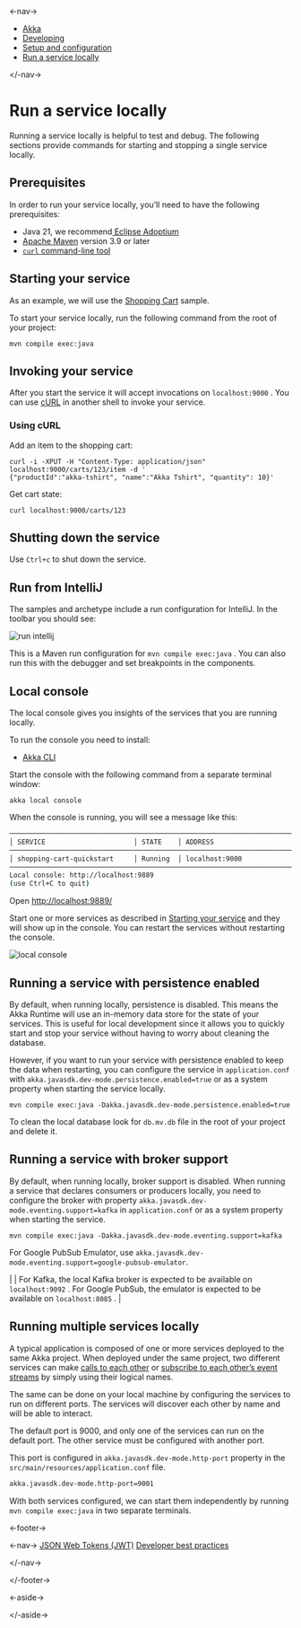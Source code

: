 

<-nav->

- [  Akka](../index.html)
- [  Developing](index.html)
- [  Setup and configuration](setup-and-configuration/index.html)
- [  Run a service locally](running-locally.html)



</-nav->



# Run a service locally

Running a service locally is helpful to test and debug. The following sections provide commands for starting and stopping a single service locally.

## [](about:blank#_prerequisites) Prerequisites

In order to run your service locally, you’ll need to have the following prerequisites:

- Java 21, we recommend[  Eclipse Adoptium](https://adoptium.net/marketplace/)
- [  Apache Maven](https://maven.apache.org/install.html)   version 3.9 or later
- <a href="https://curl.se/download.html"> `curl`   command-line tool</a>

## [](about:blank#_starting_your_service) Starting your service

As an example, we will use the [Shopping Cart](shopping-cart/quickstart.html) sample.

To start your service locally, run the following command from the root of your project:


```command
mvn compile exec:java
```

## [](about:blank#_invoking_your_service) Invoking your service

After you start the service it will accept invocations on `localhost:9000` . You can use [cURL](https://curl.se/) in another shell to invoke your service.

### [](about:blank#_using_curl) Using cURL

Add an item to the shopping cart:


```command
curl -i -XPUT -H "Content-Type: application/json" localhost:9000/carts/123/item -d '
{"productId":"akka-tshirt", "name":"Akka Tshirt", "quantity": 10}'
```

Get cart state:


```command
curl localhost:9000/carts/123
```

## [](about:blank#_shutting_down_the_service) Shutting down the service

Use `Ctrl+c` to shut down the service.

## [](about:blank#_run_from_intellij) Run from IntelliJ

The samples and archetype include a run configuration for IntelliJ. In the toolbar you should see:

![run intellij](_images/run-intellij.png)

This is a Maven run configuration for `mvn compile exec:java` . You can also run this with the debugger and set breakpoints in the components.

## [](about:blank#_local_console) Local console

The local console gives you insights of the services that you are running locally.

To run the console you need to install:

- [  Akka CLI](../operations/cli/installation.html)

Start the console with the following command from a separate terminal window:

```command
akka local console
```
When the console is running, you will see a message like this:

```bash
───────────────────────────────────────────────────────────────────────
│ SERVICE                      │ STATE    │ ADDRESS                   |
───────────────────────────────────────────────────────────────────────
│ shopping-cart-quickstart     │ Running  │ localhost:9000            │
───────────────────────────────────────────────────────────────────────
Local console: http://localhost:9889
(use Ctrl+C to quit)
```

Open [http://localhost:9889/](http://localhost:9889/)

Start one or more services as described in [Starting your service](about:blank#_starting_your_service) and they will show up in the console. You can restart the services without restarting the console.

![local console](_images/local-console.png)

## [](about:blank#_running_a_service_with_persistence_enabled) Running a service with persistence enabled

By default, when running locally, persistence is disabled. This means the Akka Runtime will use an in-memory data store for the state of your services. This is useful for local development since it allows you to quickly start and stop your service without having to worry about cleaning the database.

However, if you want to run your service with persistence enabled to keep the data when restarting, you can configure
the service in `application.conf` with `akka.javasdk.dev-mode.persistence.enabled=true` or as a system property when starting the service locally.


```command
mvn compile exec:java -Dakka.javasdk.dev-mode.persistence.enabled=true
```

To clean the local database look for `db.mv.db` file in the root of your project and delete it.

## [](about:blank#_local_broker_support) Running a service with broker support

By default, when running locally, broker support is disabled. When running a service that declares consumers or producers locally, you need to configure the broker with property `akka.javasdk.dev-mode.eventing.support=kafka` in `application.conf` or as a system property when starting the service.


```command
mvn compile exec:java -Dakka.javasdk.dev-mode.eventing.support=kafka
```

For Google PubSub Emulator, use `akka.javasdk.dev-mode.eventing.support=google-pubsub-emulator`.

|  | For Kafka, the local Kafka broker is expected to be available on `localhost:9092`   . For Google PubSub, the emulator is expected to be available on `localhost:8085`  . |

## [](about:blank#multiple_services) Running multiple services locally

A typical application is composed of one or more services deployed to the same Akka project. When deployed under the same project, two different services can make [calls to each other](component-and-service-calls.html) or [subscribe to each other’s event streams](consuming-producing.html) by simply using their logical names.

The same can be done on your local machine by configuring the services to run on different ports. The services
will discover each other by name and will be able to interact.

The default port is 9000, and only one of the services can run on the default port. The other service must be configured with another port.

This port is configured in `akka.javasdk.dev-mode.http-port` property in the `src/main/resources/application.conf` file.


```xml
akka.javasdk.dev-mode.http-port=9001
```

With both services configured, we can start them independently by running `mvn compile exec:java` in two separate terminals.



<-footer->


<-nav->
[JSON Web Tokens (JWT)](auth-with-jwts.html) [Developer best practices](dev-best-practices.html)

</-nav->


</-footer->


<-aside->


</-aside->
